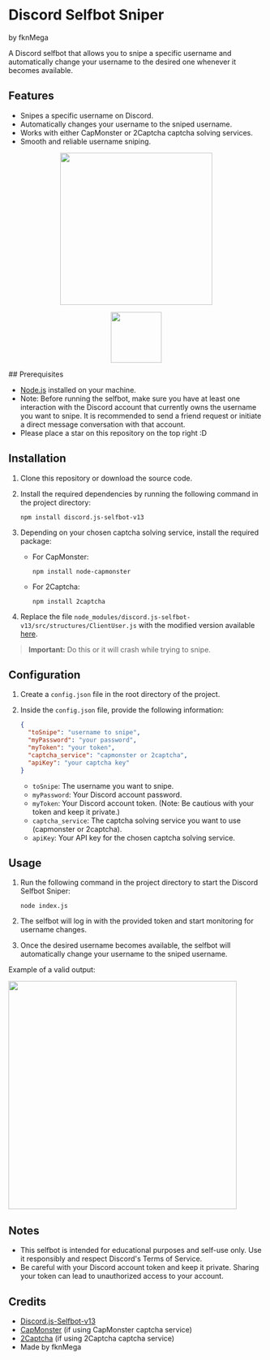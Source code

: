 

# Discord Selfbot Sniper
by fknMega

A Discord selfbot that allows you to snipe a specific username and automatically change your username to the desired one whenever it becomes available.

## Features

- Snipes a specific username on Discord.
- Automatically changes your username to the sniped username.
- Works with either CapMonster or 2Captcha captcha solving services.
- Smooth and reliable username sniping.


 </p>

 <p align="center">
   <a href="https://github.com/fknMega/discord-username-sniper/releases/tag/Releases">
    <img src="http://en-ru.gigabyte-data.com/microsites/data/167/download-color.png" width='300'>
  </a>
 </p>
 <p align="center">
<img src='https://img.shields.io/github/downloads/fknMega/discord-username-sniper/total.svg' width='100'>



 </p>
## Prerequisites

- [Node.js](https://nodejs.org) installed on your machine.
- Note: Before running the selfbot, make sure you have at least one interaction with the Discord account that currently owns the username you want to snipe. It is recommended to send a friend request or initiate a direct message conversation with that account.
- Please place a star on this repository on the top right :D


## Installation

1. Clone this repository or download the source code.
2. Install the required dependencies by running the following command in the project directory:

   ```shell
   npm install discord.js-selfbot-v13
   ```

3. Depending on your chosen captcha solving service, install the required package:

   - For CapMonster:
     ```shell
     npm install node-capmonster
     ```

   - For 2Captcha:
     ```shell
     npm install 2captcha
     ```

4. Replace the file `node_modules/discord.js-selfbot-v13/src/structures/ClientUser.js` with the modified version available [here](https://github.com/fknMega/discord.js-selfbot-v13/blob/db92bb073c92e87c4920f8b6946478316c089495/src/structures/ClientUser.js).
> **Important:** Do this or it will crash while trying to snipe.


## Configuration

1. Create a `config.json` file in the root directory of the project.
2. Inside the `config.json` file, provide the following information:

   ```json
   {
     "toSnipe": "username to snipe",
     "myPassword": "your password",
     "myToken": "your token",
     "captcha_service": "capmonster or 2captcha",
     "apiKey": "your captcha key"
   }
   ```

   - `toSnipe`: The username you want to snipe.
   - `myPassword`: Your Discord account password.
   - `myToken`: Your Discord account token. (Note: Be cautious with your token and keep it private.)
   - `captcha_service`: The captcha solving service you want to use (capmonster or 2captcha).
   - `apiKey`: Your API key for the chosen captcha solving service.

## Usage

1. Run the following command in the project directory to start the Discord Selfbot Sniper:

   ```shell
   node index.js
   ```

2. The selfbot will log in with the provided token and start monitoring for username changes.
3. Once the desired username becomes available, the selfbot will automatically change your username to the sniped username.

Example of a valid output:

<img src='https://i.ibb.co/gMD8MWM/firefox-tch4-Ca-ZKPg.png' width='450'>

## Notes

- This selfbot is intended for educational purposes and self-use only. Use it responsibly and respect Discord's Terms of Service.
- Be careful with your Discord account token and keep it private. Sharing your token can lead to unauthorized access to your account.

## Credits

- [Discord.js-Selfbot-v13](https://www.npmjs.com/package/discord.js-selfbot-v13)
- [CapMonster](https://www.npmjs.com/package/node-capmonster) (if using CapMonster captcha service)
- [2Captcha](https://www.npmjs.com/package/2captcha) (if using 2Captcha captcha service)
- Made by fknMega

